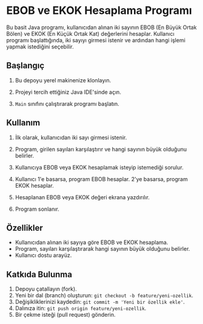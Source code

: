 # EBOB ve EKOK Hesaplama Programı

Bu basit Java programı, kullanıcıdan alınan iki sayının EBOB (En Büyük Ortak Bölen) ve EKOK (En Küçük Ortak Kat) değerlerini hesaplar. Kullanıcı programı başlattığında, iki sayıyı girmesi istenir ve ardından hangi işlemi yapmak istediğini seçebilir.

## Başlangıç

1. Bu depoyu yerel makinenize klonlayın.

2. Projeyi tercih ettiğiniz Java IDE'sinde açın.

3. `Main` sınıfını çalıştırarak programı başlatın.

## Kullanım

1. İlk olarak, kullanıcıdan iki sayı girmesi istenir.

2. Program, girilen sayıları karşılaştırır ve hangi sayının büyük olduğunu belirler.

3. Kullanıcıya EBOB veya EKOK hesaplamak isteyip istemediği sorulur.

4. Kullanıcı 1'e basarsa, program EBOB hesaplar. 2'ye basarsa, program EKOK hesaplar.

5. Hesaplanan EBOB veya EKOK değeri ekrana yazdırılır.

6. Program sonlanır.

## Özellikler

- Kullanıcıdan alınan iki sayıya göre EBOB ve EKOK hesaplama.
- Program, sayıları karşılaştırarak hangi sayının büyük olduğunu belirler.
- Kullanıcı dostu arayüz.

## Katkıda Bulunma

1. Depoyu çatallayın (fork).
2. Yeni bir dal (branch) oluşturun: `git checkout -b feature/yeni-ozellik`.
3. Değişikliklerinizi kaydedin: `git commit -m 'Yeni bir özellik ekle'`.
4. Dalınıza itin: `git push origin feature/yeni-ozellik`.
5. Bir çekme isteği (pull request) gönderin.


